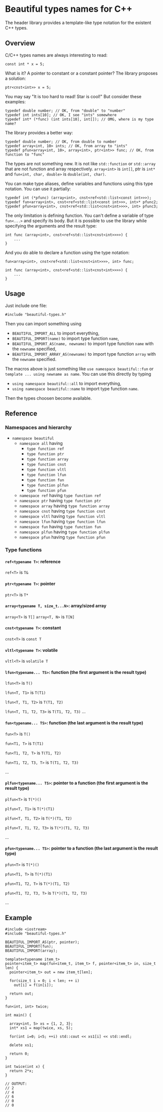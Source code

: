 # Beautiful types names for C++
The header library provides a template-like type notation for the existent C++ types.
## Overview

C/C++ types names are always interesting to read:

    const int * x = 5;

What is it? A pointer to constant or a constant pointer? The library proposes a solution:

    ptr<cnst<int>> x = 5;

You may say "It is too hard to read! Star is cool!" But consider these examples:

    typedef double number; // OK, from "double" to "number"
    typedef int ints[10]; // OK, I see "ints" somewhere
    typedef int* (*func) (int ints[10], int[]); // OMG, where is my type name?

The library provides a better way:

    typedef double number; // OK, from double to number
    typedef array<int, 10> ints; // OK, from array to "ints"
    typedef pfun<array<int, 10>, array<int>, ptr<int>> func; // OK, from function to "func"

The types are not something new. It is not like `std::function` or `std::array` that are not function and array respectively. `array<int>` is `int[]`, ptr<int> is `int*` and `fun<int, char, double>` is `double(int, char)`.

You can make type aliases, define variables and functions using this type notation. You can use it partially:

    typedef int (*pfunc) (array<int>, cnst<ref<std::list<const int>>>);
    typedef fun<array<int>, cnst<ref<std::list<const int>>>, int>* pfunc2;
    typedef pfun<array<int>, cnst<ref<std::list<cnst<int>>>>, int> pfunc3;

The only limitation is defining function. You can't define a variable of type `fun<...>` and specify its body. But it is possible to use the library while specifying the arguments and the result type:

    int func (array<int>, cnst<ref<std::list<cnst<int>>>>) {
        ...
    }

And you do able to declare a function using the type notation:

    fun<array<int>, cnst<ref<std::list<cnst<int>>>>, int> func;

    int func (array<int>, cnst<ref<std::list<cnst<int>>>>) {
        ...
    }

## Usage

Just include one file:

    #include "beautiful-types.h"

Then you can import something using

* `BEAUTIFUL_IMPORT_ALL` to import everything,
* `BEAUTIFUL_IMPORT(name)` to import type function `name`,
* `BEAUTIFUL_IMPORT_AS(name, newname)` to import type function `name` with the `newname` specified,
* `BEAUTIFUL_IMPORT_ARRAY_AS(newname)` to import type function `array` with the `newname` specified.

The macros above is just something like `use namespace beautiful::fun` or `template ... using newname as name`. You can use this directly by typing

* `using namespace beautiful::all` to import everything,
* `using namespace beautiful::name` to import type function `name`.

Then the types choosen become available.

## Reference

### Namespaces and hierarchy

* `namespace beautiful`
  * `namespace all` having
     * `type function ref`
     * `type function ptr`
     * `type function array`
     * `type function cnst`
     * `type function vltl`
     * `type function lfun`
     * `type function fun`
     * `type function plfun`
     * `type function pfun`
  * `namespace ref` having `type function ref`
  * `namespace ptr` having `type function ptr`
  * `namespace array` having `type function array`
  * `namespace cnst` having `type function cnst`
  * `namespace vltl` having `type function vltl`
  * `namespace lfun` having `type function lfun`
  * `namespace fun` having `type function fun`
  * `namespace plfun` having `type function plfun`
  * `namespace pfun` having `type function pfun`

### Type functions
#### `ref<typename T>`: reference
 `ref<T>` is `T&`
#### `ptr<typename T>`: pointer
 `ptr<T>` is `T*`
#### `array<typename T, size_t...N>`: array/sized array
  `array<T>` is `T[]`
  `array<T, N>` is `T[N]`
#### `cnst<typename T>`: constant
 `cnst<T>` is `const T`
#### `vltl<typename T>`: volatile
 `vltl<T>` is `volatile T`
#### `lfun<typename... TS>`: function (the first argument is the result type)
  `lfun<T>` is `T()`
  
  `lfun<T, T1>` is `T(T1)`
  
  `lfun<T, T1, T2>` is `T(T1, T2)`
  
  `lfun<T, T1, T2, T3>` is `T(T1, T2, T3)`
  ...
#### `fun<typename... TS>`: function (the last argument is the result type)
  `fun<T>` is `T()`
  
  `fun<T1, T>` is `T(T1)`
  
  `fun<T1, T2, T>` is `T(T1, T2)`
  
  `fun<T1, T2, T3, T>` is `T(T1, T2, T3)`
  
  ...
#### `plfun<typename... TS>`: pointer to a function (the first argument is the result type)
  `plfun<T>` is `T(*)()`
  
  `plfun<T, T1>` is `T(*)(T1)`
  
  `plfun<T, T1, T2>` is `T(*)(T1, T2)`
  
  `plfun<T, T1, T2, T3>` is `T(*)(T1, T2, T3)`
  
  ...
#### `pfun<typename... TS>`: pointer to a function (the last argument is the result type)
  `pfun<T>` is `T(*)()`
  
  `pfun<T1, T>` is `T(*)(T1)`
  
  `pfun<T1, T2, T>` is `T(*)(T1, T2)`
  
  `pfun<T1, T2, T3, T>` is `T(*)(T1, T2, T3)`
  
  ...

## Example

    #include <iostream>
    #include "beautiful-types.h"

    BEAUTIFUL_IMPORT_AS(ptr, pointer);
    BEAUTIFUL_IMPORT(fun);
    BEAUTIFUL_IMPORT(array);

    template<typename item_t>
    pointer<item_t> map(fun<item_t, item_t> f, pointer<item_t> in, size_t len) {
      pointer<item_t> out = new item_t[len];
      
      for(size_t i = 0; i < len; ++ i)
        out[i] = f(in[i]);
      
      return out;
    }

    fun<int, int> twice;

    int main() {
      
      array<int, 5> xs = {1, 2, 3};
      int* xs1 = map(twice, xs, 5);

      for(int i=0; i<5; ++i) std::cout << xs1[i] << std::endl;

      delete xs1;

      return 0;
    }

    int twice(int x) {
      return 2*x;
    }

    // OUTPUT:
    // 2
    // 4
    // 6
    // 0
    // 0